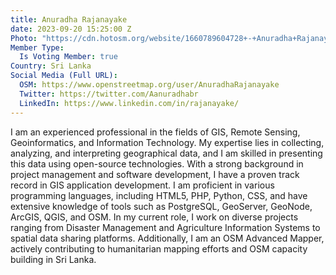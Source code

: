 ```yaml
---
title: Anuradha Rajanayake
date: 2023-09-20 15:25:00 Z
Photo: "https://cdn.hotosm.org/website/1660789604728+-+Anuradha+Rajanayake.jpeg"
Member Type:
  Is Voting Member: true
Country: Sri Lanka
Social Media (Full URL):
  OSM: https://www.openstreetmap.org/user/AnuradhaRajanayake
  Twitter: https://twitter.com/Aanuradhabr
  LinkedIn: https://www.linkedin.com/in/rajanayake/
---
```


I am an experienced professional in the fields of GIS, Remote Sensing, Geoinformatics, and Information Technology. My expertise lies in collecting, analyzing, and interpreting geographical data, and I am skilled in presenting this data using open-source technologies. With a strong background in project management and software development, I have a proven track record in GIS application development. I am proficient in various programming languages, including HTML5, PHP, Python, CSS, and have extensive knowledge of tools such as PostgreSQL, GeoServer, GeoNode, ArcGIS, QGIS, and OSM. In my current role, I work on diverse projects ranging from Disaster Management and Agriculture Information Systems to spatial data sharing platforms. Additionally, I am an OSM Advanced Mapper, actively contributing to humanitarian mapping efforts and OSM capacity building in Sri Lanka.